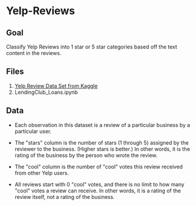 # Yelp-Reviews

## Goal
Classify Yelp Reviews into 1 star or 5 star categories based off the text content in the reviews. 

## Files
1. [Yelp Review Data Set from Kaggle](https://www.kaggle.com/c/yelp-recsys-2013)
2. LendingClub_Loans.ipynb

## Data
- Each observation in this dataset is a review of a particular business by a particular user.

- The "stars" column is the number of stars (1 through 5) assigned by the reviewer to the business. (Higher stars is better.) In other words, it is the rating of the business by the person who wrote the review.

- The "cool" column is the number of "cool" votes this review received from other Yelp users. 

- All reviews start with 0 "cool" votes, and there is no limit to how many "cool" votes a review can receive. In other words, it is a rating of the review itself, not a rating of the business.
